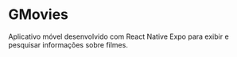 # GMovies
Aplicativo móvel desenvolvido com React Native Expo para exibir e pesquisar informações sobre filmes.

